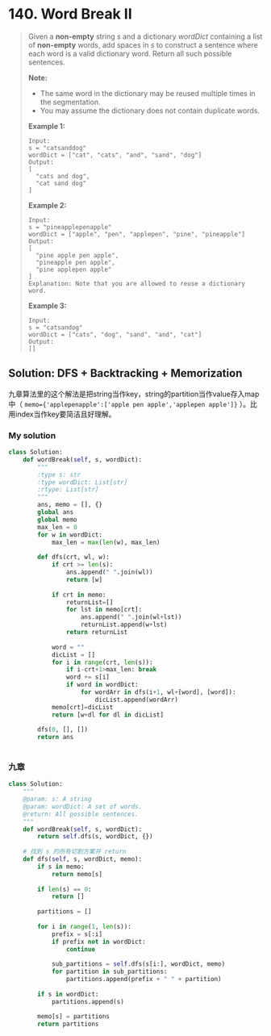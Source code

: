# 140. Word Break II

> Given a **non-empty** string _s_ and a dictionary _wordDict_ containing a list of **non-empty** words, add spaces in _s_ to construct a sentence where each word is a valid dictionary word. Return all such possible sentences.
>
> **Note:**
>
> * The same word in the dictionary may be reused multiple times in the segmentation.
> * You may assume the dictionary does not contain duplicate words.
>
> **Example 1:**
>
> ```text
> Input:
> s = "catsanddog"
> wordDict = ["cat", "cats", "and", "sand", "dog"]
> Output:
> [
>   "cats and dog",
>   "cat sand dog"
> ]
> ```
>
> **Example 2:**
>
> ```text
> Input:
> s = "pineapplepenapple"
> wordDict = ["apple", "pen", "applepen", "pine", "pineapple"]
> Output:
> [
>   "pine apple pen apple",
>   "pineapple pen apple",
>   "pine applepen apple"
> ]
> Explanation: Note that you are allowed to reuse a dictionary word.
> ```
>
> **Example 3:**
>
> ```text
> Input:
> s = "catsandog"
> wordDict = ["cats", "dog", "sand", "and", "cat"]
> Output:
> []
> ```

## Solution: DFS + Backtracking + Memorization

九章算法里的这个解法是把string当作key，string的partition当作value存入map中（ `memo={'applepenapple':['apple pen apple','applepen apple']}` ）。比用index当作key要简洁且好理解。

### My solution

```python
class Solution:
    def wordBreak(self, s, wordDict):
        """
        :type s: str
        :type wordDict: List[str]
        :rtype: List[str]
        """
        ans, memo = [], {}
        global ans
        global memo
        max_len = 0
        for w in wordDict:
            max_len = max(len(w), max_len)
        
        def dfs(crt, wl, w):
            if crt >= len(s):
                ans.append(" ".join(wl))
                return [w]
            
            if crt in memo:
                returnList=[]
                for lst in memo[crt]:
                    ans.append(" ".join(wl+lst))
                    returnList.append(w+lst)
                return returnList
            
            word = ""
            dicList = []
            for i in range(crt, len(s)):
                if i-crt+1>max_len: break
                word += s[i]
                if word in wordDict:
                    for wordArr in dfs(i+1, wl+[word], [word]):
                        dicList.append(wordArr)
            memo[crt]=dicList
            return [w+dl for dl in dicList]
        
        dfs(0, [], [])
        return ans
        
```

### 九章

```python
class Solution:
    """
    @param: s: A string
    @param: wordDict: A set of words.
    @return: All possible sentences.
    """
    def wordBreak(self, s, wordDict):
        return self.dfs(s, wordDict, {})
    
    # 找到 s 的所有切割方案并 return
    def dfs(self, s, wordDict, memo):
        if s in memo:
            return memo[s]
            
        if len(s) == 0:
            return []
            
        partitions = []
        
        for i in range(1, len(s)):
            prefix = s[:i]
            if prefix not in wordDict:
                continue
            
            sub_partitions = self.dfs(s[i:], wordDict, memo)
            for partition in sub_partitions:
                partitions.append(prefix + " " + partition)
                
        if s in wordDict:
            partitions.append(s)
            
        memo[s] = partitions
        return partitions
```

